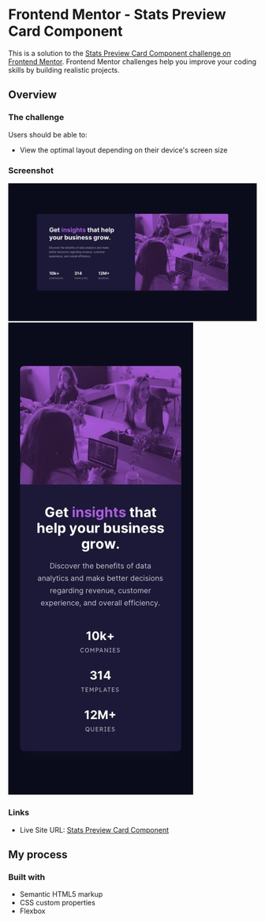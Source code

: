 # Frontend Mentor - Stats Preview Card Component

This is a solution to the [Stats Preview Card Component challenge on Frontend Mentor](https://www.frontendmentor.io/challenges/stats-preview-card-component-8JqbgoU62/hub/stats-preview-card-component-mbikfz5eA). Frontend Mentor challenges help you improve your coding skills by building realistic projects.

## Overview

### The challenge

Users should be able to:

-   View the optimal layout depending on their device's screen size

### Screenshot

![](/design/desktop-design.jpg?raw=true)
![](/design/mobile-design.jpg?raw=true)

### Links

-   Live Site URL: [Stats Preview Card Component](https://mayanksetia13.github.io/StatsPreviewCardComponent-FrontEndMentor/)

## My process

### Built with

-   Semantic HTML5 markup
-   CSS custom properties
-   Flexbox
